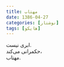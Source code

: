 ```yaml
---
title: مهتاب
date: 1386-04-27
categories: [نوشتار]
tags: [هایکو]
---
```


ابری نیست.  
حکمرانی می‌کند،  
مهتاب.
